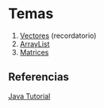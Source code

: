 # Temas #

1. [Vectores](./arreglos) (recordatorio)
2. [ArrayList](./arraylist)
3. [Matrices](./matrices)


## Referencias ##

[Java Tutorial](https://www.w3schools.com/java/default.asp)
